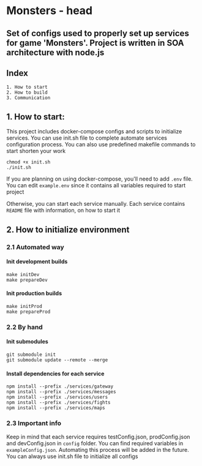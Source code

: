 # Monsters - head

## Set of configs used to properly set up services for game 'Monsters'. Project is written in SOA architecture with node.js

## Index

```
1. How to start
2. How to build
3. Communication
```

## 1. How to start:

This project includes docker-compose configs and scripts to initialize services. You can use init.sh file to complete automate services configuration process. You can also use predefined makefile commands to start shorten your work
```shell
chmod +x init.sh
./init.sh
```

If you are planning on using docker-compose, you'll need to add `.env` file. You can edit `example.env` since it
contains all variables required to start project

Otherwise, you can start each service manually. Each service contains `README` file with information, on how to start it

## 2. How to initialize environment

### 2.1 Automated way

#### Init development builds

```shell
make initDev
make prepareDev
```

#### Init production builds

```shell
make initProd
make prepareProd
```

### 2.2 By hand

#### Init submodules
```shell
git submodule init
git submodule update --remote --merge
```

#### Install dependencies for each service

```shell
npm install --prefix ./services/gateway
npm install --prefix ./services/messages
npm install --prefix ./services/users
npm install --prefix ./services/fights
npm install --prefix ./services/maps
```

### 2.3 Important info

Keep in mind that each service requires testConfig.json, prodConfig.json and devConfig.json in `config` folder. You can find required variables in `exampleConfig.json`. Automating this process will be added in the future. You can always use init.sh file to initialize all configs
